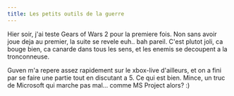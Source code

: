 ```yaml
---
title: Les petits outils de la guerre
---
```


Hier soir, j'ai teste Gears of Wars 2 pour la premiere fois. Non sans avoir
joue deja au premier, la suite se revele euh.. bah pareil. C'est plutot joli,
ca bouge bien, ca canarde dans tous les sens, et les enemis se decoupent a la
tronconneuse.

Guven m'a repere assez rapidement sur le xbox-live d'ailleurs, et on a fini
par se faire une partie tout en discutant a 5. Ce qui est bien. Mince, un truc
de Microsoft qui marche pas mal... comme MS Project alors? :)


